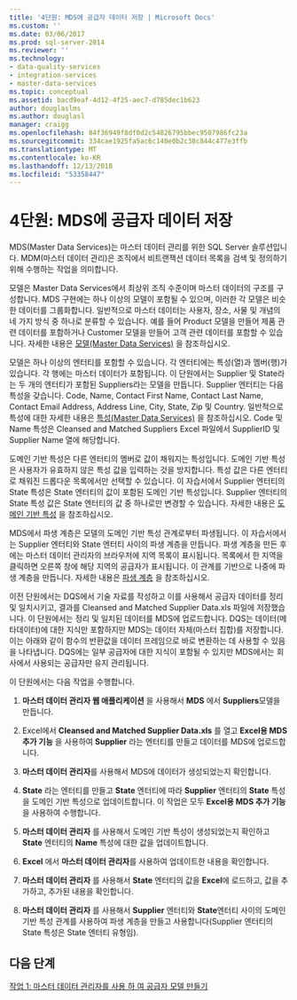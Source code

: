 ```yaml
---
title: '4단원: MDS에 공급자 데이터 저장 | Microsoft Docs'
ms.custom: ''
ms.date: 03/06/2017
ms.prod: sql-server-2014
ms.reviewer: ''
ms.technology:
- data-quality-services
- integration-services
- master-data-services
ms.topic: conceptual
ms.assetid: bacd9eaf-4d12-4f25-aec7-d785dec1b623
author: douglaslms
ms.author: douglasl
manager: craigg
ms.openlocfilehash: 84f36949f8df0d2c54826795bbec9507986fc23a
ms.sourcegitcommit: 334cae1925fa5ac6c140e0b2c38c844c477e3ffb
ms.translationtype: MT
ms.contentlocale: ko-KR
ms.lasthandoff: 12/13/2018
ms.locfileid: "53358447"
---
```

# <a name="lesson-4-storing-supplier-data-in-mds"></a>4단원: MDS에 공급자 데이터 저장
  MDS(Master Data Services)는 마스터 데이터 관리를 위한 SQL Server 솔루션입니다. MDM(마스터 데이터 관리)은 조직에서 비트랜잭션 데이터 목록을 검색 및 정의하기 위해 수행하는 작업을 의미합니다.  
  
 모델은 Master Data Services에서 최상위 조직 수준이며 마스터 데이터의 구조를 구성합니다. MDS 구현에는 하나 이상의 모델이 포함될 수 있으며, 이러한 각 모델은 비슷한 데이터를 그룹화합니다. 일반적으로 마스터 데이터는 사용자, 장소, 사물 및 개념의 네 가지 방식 중 하나로 분류할 수 있습니다. 예를 들어 Product 모델을 만들어 제품 관련 데이터를 포함하거나 Customer 모델을 만들어 고객 관련 데이터를 포함할 수 있습니다. 자세한 내용은 [모델(Master Data Services)](https://msdn.microsoft.com/library/ee633746.aspx) 을 참조하십시오.  
  
 모델은 하나 이상의 엔터티를 포함할 수 있습니다. 각 엔터티에는 특성(열)과 멤버(행)가 있습니다. 각 행에는 마스터 데이터가 포함됩니다. 이 단원에서는 Supplier 및 State라는 두 개의 엔터티가 포함된 Suppliers라는 모델을 만듭니다. Supplier 엔터티는 다음 특성을 갖습니다. Code, Name, Contact First Name, Contact Last Name, Contact Email Address, Address Line, City, State, Zip 및 Country. 일반적으로 특성에 대한 자세한 내용은 [특성(Master Data Services)](https://msdn.microsoft.com/library/ee633745.aspx) 을 참조하십시오. Code 및 Name 특성은 Cleansed and Matched Suppliers Excel 파일에서 SupplierID 및 Supplier Name 열에 해당합니다.  
  
 도메인 기반 특성은 다른 엔터티의 멤버로 값이 채워지는 특성입니다. 도메인 기반 특성은 사용자가 유효하지 않은 특성 값을 입력하는 것을 방지합니다. 특성 값은 다른 엔터티로 채워진 드롭다운 목록에서만 선택할 수 있습니다. 이 자습서에서 Supplier 엔터티의 State 특성은 State 엔터티의 값이 포함된 도메인 기반 특성입니다. Supplier 엔터티의 State 특성 값은 State 엔터티의 값 중 하나로만 변경할 수 있습니다. 자세한 내용은 [도메인 기반 특성](../master-data-services/domain-based-attributes-master-data-services.md) 을 참조하십시오.  
  
 MDS에서 파생 계층은 모델의 도메인 기반 특성 관계로부터 파생됩니다. 이 자습서에서는 Supplier 엔터티와 State 엔터티 사이의 파생 계층을 만듭니다. 파생 계층을 만든 후에는 마스터 데이터 관리자의 브라우저에 지역 목록이 표시됩니다. 목록에서 한 지역을 클릭하면 오른쪽 창에 해당 지역의 공급자가 표시됩니다. 이 관계를 기반으로 나중에 파생 계층을 만듭니다. 자세한 내용은 [파생 계층](../master-data-services/derived-hierarchies-master-data-services.md) 을 참조하십시오.  
  
 이전 단원에서는 DQS에서 기술 자료를 작성하고 이를 사용해서 공급자 데이터를 정리 및 일치시키고, 결과를 Cleansed and Matched Supplier Data.xls 파일에 저장했습니다. 이 단원에서는 정리 및 일치된 데이터를 MDS에 업로드합니다. DQS는 데이터(메타데이터)에 대한 지식만 포함하지만 MDS는 데이터 자체(마스터 집합)를 저장합니다. 이는 아래와 같이 함수의 반환값을 데이터 프레임으로 바로 변환하는 데 사용할 수 있음을 나타냅니다. DQS에는 일부 공급자에 대한 지식이 포함될 수 있지만 MDS에서는 회사에서 사용되는 공급자만 유지 관리됩니다.  
  
 이 단원에서는 다음 작업을 수행합니다.  
  
1.  **마스터 데이터 관리자 웹 애플리케이션** 을 사용해서 **MDS** 에서 **Suppliers**모델을 만듭니다.  
  
2.  Excel에서 **Cleansed and Matched Supplier Data.xls** 를 열고 **Excel용 MDS 추가 기능** 을 사용하여 **Supplier** 라는 엔터티를 만들고 데이터를 MDS에 업로드합니다.  
  
3.  **마스터 데이터 관리자**를 사용해서 MDS에 데이터가 생성되었는지 확인합니다.  
  
4.  **State** 라는 엔터티를 만들고 **State** 엔터티에 따라 **Supplier** 엔터티의 **State** 특성을 도메인 기반 특성으로 업데이트합니다. 이 작업은 모두 **Excel용 MDS 추가 기능**을 사용하여 수행합니다.  
  
5.  **마스터 데이터 관리자** 를 사용해서 도메인 기반 특성이 생성되었는지 확인하고 **State** 엔터티의 **Name** 특성에 대한 값을 업데이트합니다.  
  
6.  **Excel** 에서 **마스터 데이터 관리자**를 사용하여 업데이트한 내용을 확인합니다.  
  
7.  **마스터 데이터 관리자** 를 사용해서 **State** 엔터티의 값을 **Excel**에 로드하고, 값을 추가하고, 추가된 내용을 확인합니다.  
  
8.  **마스터 데이터 관리자** 를 사용해서 **Supplier** 엔터티와 **State**엔터티 사이의 도메인 기반 특성 관계를 사용하여 파생 계층을 만들고 사용합니다(Supplier 엔터티의 State 특성은 State 엔터티 유형임).  
  
## <a name="next-step"></a>다음 단계  
 [작업 1: 마스터 데이터 관리자를 사용 하 여 공급자 모델 만들기](../../2014/tutorials/task-1-creating-suppliers-model-using-master-data-manager.md)  
  
  
